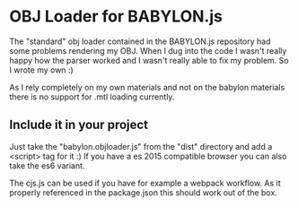 # OBJ Loader for BABYLON.js

The "standard" obj loader contained in the BABYLON.js repository had some problems rendering my OBJ. When I dug into the code
I wasn't really happy how the parser worked and I wasn't really able to fix my problem. So I wrote my own :)

As I rely completely on my own materials and not on the babylon materials there is no support for .mtl loading currently.

## Include it in your project

Just take the "babylon.objloader.js" from the "dist" directory and add a &lt;script&gt; tag for it :) If you have a es 2015 compatible browser you can also take
the es6 variant.

The cjs.js can be used if you have for example a webpack workflow. As it properly referenced in the package.json this should work out of the box.